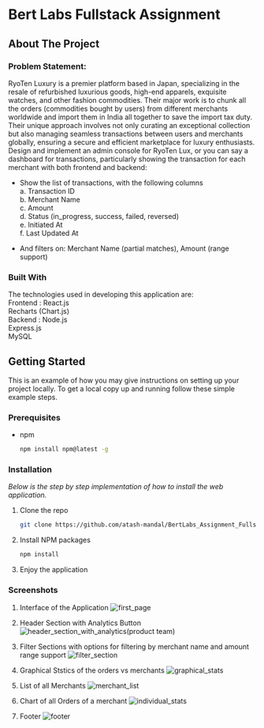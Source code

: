 # Bert Labs Fullstack Assignment

<!-- ABOUT THE PROJECT -->
## About The Project
### Problem Statement:
RyoTen Luxury is a premier platform based in Japan, specializing in the resale of refurbished luxurious goods, high-end apparels, exquisite watches, and other fashion commodities. Their major work is to chunk all the orders (commodities bought by users) from different merchants worldwide and import them in India all together to save the import tax duty. Their unique approach involves not only curating an exceptional collection but also managing seamless transactions between users and merchants globally, ensuring a secure and efficient marketplace for luxury enthusiasts. Design and implement an admin console for RyoTen Lux, or you can say a dashboard for transactions, particularly showing the transaction for each merchant with both frontend and backend:<br/>

  - Show the list of transactions, with the following columns<br/>
    a. Transaction ID<br/>
    b. Merchant Name<br/>
    c. Amount<br/>
    d. Status (in_progress, success, failed, reversed)<br/>
    e. Initiated At<br/>
    f. Last Updated At<br/>
  
  - And filters on: Merchant Name (partial matches), Amount (range support)<br/>

### Built With

The technologies used in developing this application are:<br/>
Frontend : React.js<br/>
           Recharts (Chart.js)<br/>
Backend :  Node.js<br/>
           Express.js<br/>
           MySQL

<!-- GETTING STARTED -->
## Getting Started

This is an example of how you may give instructions on setting up your project locally.
To get a local copy up and running follow these simple example steps.

### Prerequisites
* npm
  ```sh
  npm install npm@latest -g
  ```

### Installation

_Below is the step by step implementation of how to install the web application._

1. Clone the repo
   ```sh
   git clone https://github.com/atash-mandal/BertLabs_Assignment_Fullstack.git
   ```
2. Install NPM packages
   ```sh
   npm install
   ```
3. Enjoy the application

<!-- SCREENSHOTS -->
### Screenshots

1. Interface of the Application
   ![first_page](https://github.com/atash-mandal/BertLabs_Assignment_FullStack/assets/102474701/3518a656-e873-40b0-b482-f734c7e00055)

2. Header Section with Analytics Button
   ![header_section_with_analytics(product team)](https://github.com/atash-mandal/BertLabs_Assignment_FullStack/assets/102474701/8cc8f94f-c9ec-4172-9add-8ccf963ff81e)

3. Filter Sections with options for filtering by merchant name and amount range support
   ![filter_section](https://github.com/atash-mandal/BertLabs_Assignment_FullStack/assets/102474701/7f160047-746f-4d4e-a2fc-a0b21dae1f44)

4. Graphical Ststics of the orders vs merchants
  ![graphical_stats](https://github.com/atash-mandal/BertLabs_Assignment_FullStack/assets/102474701/8f2cb4fd-58e8-4c5f-8a21-40ad73665a3e)

5. List of all Merchants
  ![merchant_list](https://github.com/atash-mandal/BertLabs_Assignment_FullStack/assets/102474701/62f5f98b-0eb8-4343-92ac-2c0c76912834)

6. Chart of all Orders of a merchant
  ![individual_stats](https://github.com/atash-mandal/BertLabs_Assignment_FullStack/assets/102474701/a06726d9-7185-4464-af5c-51a70351c1d5)

7. Footer
  ![footer](https://github.com/atash-mandal/BertLabs_Assignment_FullStack/assets/102474701/d6ac6df9-7b81-4db1-9dd7-bee5d7095955)


